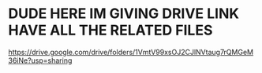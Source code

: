 # DUDE HERE IM GIVING DRIVE LINK HAVE ALL THE RELATED FILES 
https://drive.google.com/drive/folders/1VmtV99xsOJ2CJlNVtaug7rQMGeM36iNe?usp=sharing
